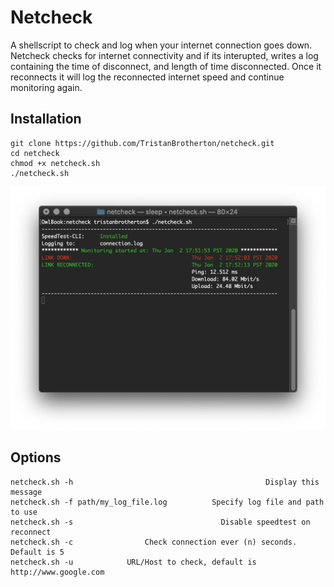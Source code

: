 # Netcheck
A shellscript to check and log when your internet connection goes down. Netcheck checks for internet connectivity
and if its interupted, writes a log containing the time of disconnect, and length of time disconnected.
Once it reconnects it will log the reconnected internet speed and continue monitoring again.
## Installation

    git clone https://github.com/TristanBrotherton/netcheck.git
    cd netcheck
    chmod +x netcheck.sh
    ./netcheck.sh

![Test Image 1](netcheck.png)

## Options
    netcheck.sh -h                                           Display this message
    netcheck.sh -f path/my_log_file.log          Specify log file and path to use
    netcheck.sh -s                                 Disable speedtest on reconnect
    netcheck.sh -c                Check connection ever (n) seconds. Default is 5
    netcheck.sh -u            URL/Host to check, default is http://www.google.com
